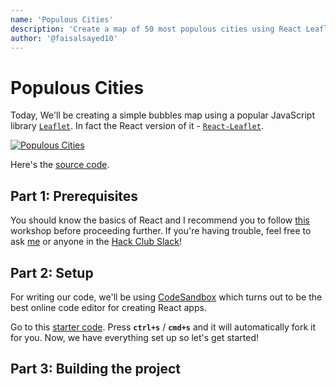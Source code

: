 ```yaml
---
name: 'Populous Cities'
description: 'Create a map of 50 most populous cities using React Leaflet'
author: '@faisalsayed10'
---
```


# Populous Cities

Today, We'll be creating a simple bubbles map using a popular JavaScript library [`Leaflet`](https://leafletjs.com/). In fact the React version of it - [`React-Leaflet`](https://react-leaflet.js.org/).

[![Populous Cities](https://cloud-na8vxu9zy.vercel.app/0image.png)](https://9jq66.csb.app/)

Here's the [source code](https://codesandbox.io/s/populous-cities-9jq66).

## Part 1: Prerequisites

You should know the basics of React and I recommend you to follow [this](https://workshops.hackclub.com/react_calendar/) workshop before proceeding further. If you're having trouble, feel free to ask [me](https://app.slack.com/client/T0266FRGM/user_profile/U014ND5P1N2) or anyone in the [Hack Club Slack](https://hackclub.com/slack/)!

## Part 2: Setup

For writing our code, we'll be using [CodeSandbox](codesandbox.io) which turns out to be the best online code editor for creating React apps.

Go to this [starter code](https://react.new). Press **`ctrl+s`** / **`cmd+s`** and it will automatically fork it for you. Now, we have everything set up so let's get started!

## Part 3: Building the project
